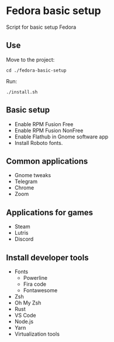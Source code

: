 # Fedora basic setup

Script for basic setup Fedora

## Use

Move to the project:

```cd ./fedora-basic-setup```

Run:

```./install.sh```

## Basic setup

* Enable RPM Fusion Free
* Enable RPM Fusion NonFree
* Enable Flathub in Gnome software app
* Install Roboto fonts.

## Common applications

* Gnome tweaks
* Telegram
* Chrome
* Zoom

## Applications for games

* Steam
* Lutris
* Discord

## Install developer tools

* Fonts
  * Powerline
  * Fira code
  * Fontawesome
* Zsh
* Oh My Zsh
* Rust
* VS Code
* Node.js
* Yarn
* Virtualization tools
